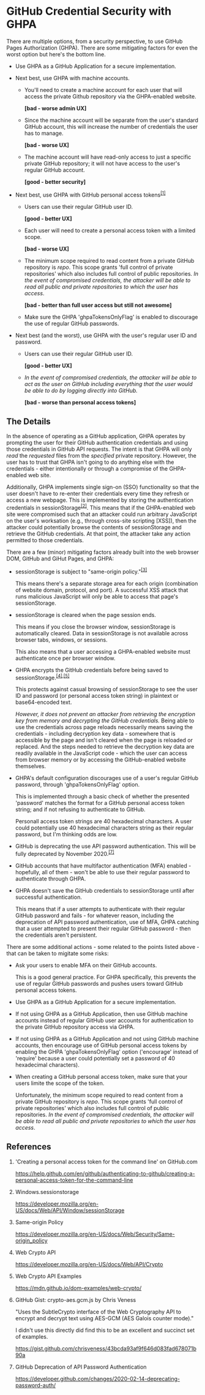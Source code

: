 # GitHub Credential Security with GHPA

There are multiple options, from a security perspective, to use GitHub Pages Authorization (GHPA). There are some mitigating factors for even the worst option but here's the bottom line.

 - Use GHPA as a GitHub Application for a secure implementation.

 - Next best, use GHPA with machine accounts.

    - You'll need to create a machine account for each user that will access the private Github repository via the GHPA-enabled website.

      **\[bad - worse admin UX\]**

    - Since the machine account will be separate from the user's standard GitHub account, this will increase the number of credentials the user has to manage.

      **\[bad - worse UX\]**

    - The machine account will have read-only access to just a specific private GitHub repository; it will not have access to the user's regular GitHub account.

      **\[good - better security\]**

 - Next best, use GHPA with GitHub personal access tokens<sup>[\[1\]](https://help.github.com/en/github/authenticating-to-github/creating-a-personal-access-token-for-the-command-line)</sup>

    - Users can use their regular GitHub user ID.

      **\[good - better UX\]**

    - Each user will need to create a personal access token with a limited scope.

      **\[bad - worse UX\]**

    - The minimum scope required to read content from a private GitHub repository is *repo*. This scope grants 'full control of private repositories' which also includes full control of public repositories. *In the event of compromised credentials, the attacker will be able to read all public and private repositories to which the user has access*.

      **\[bad - better than full user access but still not awesome\]**

    - Make sure the GHPA 'ghpaTokensOnlyFlag' is enabled to discourage the use of regular GitHub passwords.

 - Next best (and the worst), use GHPA with the user's regular user ID and password.

    - Users can use their regular GitHub user ID.

      **\[good - better UX\]**

    - *In the event of compromised credentials, the attacker will be able to act as the user on GitHub including everything that the user would be able to do by logging directly into GitHub.*

      **\[bad - worse than personal access tokens\]**

## The Details

In the absence of operating as a GitHub application, GHPA operates by prompting the user for their GitHub authentication credentials and using those credentials in GitHub API requests. The intent is that GHPA will only *read* the *requested* files from the *specified* private repository. However, the user has to trust that GHPA isn't going to do anything else with the credentials - either intentionally or through a compromise of the GHPA-enabled web site.

Additionally, GHPA implements single sign-on (SSO) functionality so that the user doesn't have to re-enter their credentials every time they refresh or access a new webpage. This is implemented by storing the authentication credentials in sessionStorage<sup>[\[2\]](https://developer.mozilla.org/en-US/docs/Web/API/Window/sessionStorage)</sup>. This means that if the GHPA-enabled web site were compromised such that an attacker could run arbitrary JavaScript on the user's worksation (e.g., through cross-site scripting \[XSS\]), then the attacker could potentially browse the contents of sessionStorage and retrieve the GitHub credentials. At that point, the attacker take any action permitted to those credentials.

There are a few (minor) mitigating factors already built into the web browser DOM, GitHub and GiHut Pages, and GHPA:

 - sessionStorage is subject to "same-origin policy."<sup>[\[3\]](https://developer.mozilla.org/en-US/docs/Web/Security/Same-origin_policy)</sup>

   This means there's a separate storage area for each origin (combination of website domain, protocol, and port). A successful XSS attack that runs malicious JavaScript will only be able to access that page's sessionStorage.

 - sessionStorage is cleared when the page session ends.

   This means if you close the browser window, sessionStorage is automatically cleared. Data in sessionStorage is not available across browser tabs, windows, or sessions.

   This also means that a user accessing a GHPA-enabled website must authenticate once per browser window.

 - GHPA encrypts the GitHub credentials before being saved to sessionStorage.<sup>[\[4\]](https://developer.mozilla.org/en-US/docs/Web/API/Crypto),[\[5\]](https://developer.mozilla.org/en-US/docs/Web/API/Crypto)</sup>

    This protects against casual browsing of sessionStorage to see the user ID and password (or personal access token string) in plaintext or base64-encoded text.

    *However, it does not prevent an attacker from retrieving the encryption key from memory and decrypting the GitHub credentials.* Being able to use the credentials across page reloads necessarily means saving the credentials - including decryption key data - somewhere that is accessible by the page and isn't cleared when the page is reloaded or replaced. And the steps needed to retrieve the decryption key data are readily available in the JavaScript code - which the user can access from browser memory or by accessing the GitHub-enabled website themselves.

 - GHPA's default configuration discourages use of a user's regular GitHub password, through 'ghpaTokensOnlyFlag' option.

   This is implemented through a basic check of whether the presented 'password' matches the format for a GitHub personal access token string; and if not refusing to authenticate to GitHub.

   Personall access token strings are 40 hexadecimal characters. A user could potentially use 40 hexadecimal characters string as their regular password, but I'm thinking odds are low.

 - GitHub is deprecating the use API password authentication. This will be fully deprecated by November 2020.<sup>[\[7\]](https://developer.github.com/changes/2020-02-14-deprecating-password-auth/)</sup>

 - GitHub accounts that have multifactor authentication (MFA) enabled - hopefully, all of them - won't be able to use their regular password to authenticate through GHPA.

 - GHPA doesn't save the GitHub credentials to sessionStorage until after successful authentication.

   This means that if a user attempts to authenticate with their regular GitHub password and fails - for whatever reason, including the deprecation of API password authentication, use of MFA, GHPA catching that a user attempted to present their regular GitHub password - then the credentials aren't persistent.

There are some additional actions - some related to the points listed above - that can be taken to migitate some risks:

 - Ask your users to enable MFA on their GitHub accounts.
 
   This is a good general practice. For GHPA specifically, this prevents the use of regular GitHub passwords and pushes users toward GitHub personal access tokens.

 - Use GHPA as a GitHub Application for a secure implementation.

 - If not using GHPA as a GitHub Application, then use GitHub machine accounts instead of regular GitHub user accounts for authentication to the private GitHub repository access via GHPA.

 - If not using GHPA as a GitHub Application and not using GitHub machine accounts, then encourage use of GitHub personal access tokens by enabling the GHPA 'ghpaTokensOnlyFlag' option ('encourage' instead of 'require' because a user could potentially set a password of 40 hexadecimal characters).

 - When creating a GitHub personal access token, make sure that your users limite the scope of the token.

   Unfortunately, the minimum scope required to read content from a private GitHub repository is *repo*. This scope grants 'full control of private repositories' which also includes full control of public repositories. *In the event of compromised credentials, the attacker will be able to read all public and private repositories to which the user has access*.

## References

 1. 'Creating a personal access token for the command line' on GitHub.com

    https://help.github.com/en/github/authenticating-to-github/creating-a-personal-access-token-for-the-command-line

 2. Windows.sessionstorage

    https://developer.mozilla.org/en-US/docs/Web/API/Window/sessionStorage

 3. Same-origin Policy

    https://developer.mozilla.org/en-US/docs/Web/Security/Same-origin_policy

 4. Web Crypto API

    https://developer.mozilla.org/en-US/docs/Web/API/Crypto

 5. Web Crypto API Examples
 
    https://mdn.github.io/dom-examples/web-crypto/

 6. GitHub Gist: crypto-aes.gcm.js by Chris Veness
 
    "Uses the SubtleCrypto interface of the Web Cryptography API to encrypt and decrypt text using AES-GCM (AES Galois counter mode)."
 
    I didn't use this directly did find this to be an excellent and succinct set of examples.
    
    https://gist.github.com/chrisveness/43bcda93af9f646d083fad678071b90a

 7. GitHub Deprecation of API Password Authentication

    https://developer.github.com/changes/2020-02-14-deprecating-password-auth/
